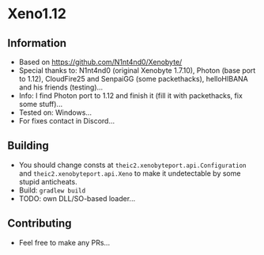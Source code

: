 # Xeno1.12
## Information
* Based on https://github.com/N1nt4nd0/Xenobyte/
* Special thanks to: N1nt4nd0 (original Xenobyte 1.7.10), Photon (base port to 1.12), CloudFire25 and SenpaiGG (some packethacks), helloHIBANA and his friends (testing)...
* Info: I find Photon port to 1.12 and finish it (fill it with packethacks, fix some stuff)...
* Tested on: Windows...
* For fixes contact in Discord...
## Building
* You should change consts at `theic2.xenobyteport.api.Configuration` and `theic2.xenobyteport.api.Xeno` to make it undetectable by some stupid anticheats.
* Build: `gradlew build`
* TODO: own DLL/SO-based loader...
## Contributing
* Feel free to make any PRs...
